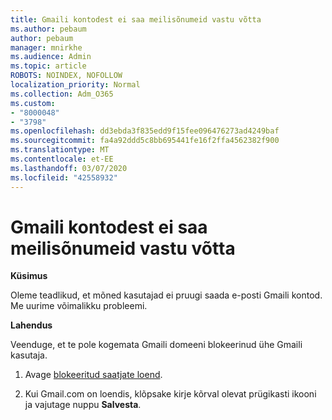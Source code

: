 ```yaml
---
title: Gmaili kontodest ei saa meilisõnumeid vastu võtta
ms.author: pebaum
author: pebaum
manager: mnirkhe
ms.audience: Admin
ms.topic: article
ROBOTS: NOINDEX, NOFOLLOW
localization_priority: Normal
ms.collection: Adm_O365
ms.custom:
- "8000048"
- "3798"
ms.openlocfilehash: dd3ebda3f835edd9f15fee096476273ad4249baf
ms.sourcegitcommit: fa4a92ddd5c8bb695441fe16f2ffa4562382f900
ms.translationtype: MT
ms.contentlocale: et-EE
ms.lasthandoff: 03/07/2020
ms.locfileid: "42558932"
---
```

# <a name="unable-to-receive-email-from-gmail-accounts"></a>Gmaili kontodest ei saa meilisõnumeid vastu võtta

**Küsimus**

Oleme teadlikud, et mõned kasutajad ei pruugi saada e-posti Gmaili kontod. Me uurime võimalikku probleemi.

**Lahendus**

Veenduge, et te pole kogemata Gmaili domeeni blokeerinud ühe Gmaili kasutaja.

1. Avage [blokeeritud saatjate loend](https://go.microsoft.com/fwlink/?linkid=2121010).

2. Kui Gmail.com on loendis, klõpsake kirje kõrval olevat prügikasti ikooni ja vajutage nuppu **Salvesta**.
